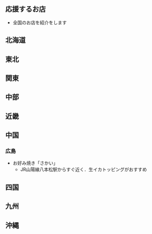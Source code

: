 ## 応援するお店

- 全国のお店を紹介をします

## 北海道

## 東北

## 関東

## 中部

## 近畿

## 中国

### 広島

- お好み焼き「さかい」
    - JR山陽線八本松駅からすぐ近く．生イカトッピングがおすすめ

## 四国

## 九州

## 沖縄

